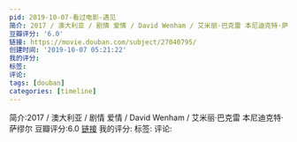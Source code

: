 ```yaml
---
pid: 2019-10-07-看过电影-遇见
简介: 2017 / 澳大利亚 / 剧情 爱情 / David Wenham / 艾米丽·巴克雷 本尼迪克特·萨缪尔
豆瓣评分: '6.0'
链接: https://movie.douban.com/subject/27040795/
创建时间: '2019-10-07 05:21:22'
我的评分:
标签:
评论:
tags: [douban]
categories: [timeline]
---
```

简介:2017 / 澳大利亚 / 剧情 爱情 / David Wenham / 艾米丽·巴克雷 本尼迪克特·萨缪尔
豆瓣评分:6.0
[链接](https://movie.douban.com/subject/27040795/)
我的评分:
标签:
评论:
